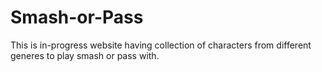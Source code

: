 # Smash-or-Pass
This is in-progress website having collection of characters from different generes to play smash or pass with.
